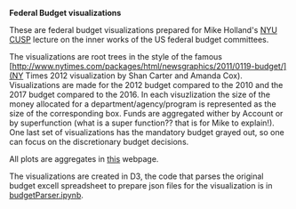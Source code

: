 **Federal Budget visualizations**

These are federal budget visualizations prepared for Mike Holland's [NYU CUSP](http://cusp.nyu.edu/) lecture on the inner works of the US federal budget committees.

The visualizations are root trees in the style of the famous [http://www.nytimes.com/packages/html/newsgraphics/2011/0119-budget/](NY Times 2012 visualization by Shan Carter and Amanda Cox).
Visualizations are made for the 2012 budget compared to the 2010 and the 2017 budget compared to the 2016. 
In each visuzlization the size of the money allocated for a department/agency/program is represented as the size of the corresponding box. 
Funds are aggregated wither by Account or by superfunction (what is a super function?? that is for Mike to explain!).
One last set of visualizations has the mandatory budget grayed out, so one can focus on the discretionary budget decisions. 

All plots are aggregates in [this](http://cosmo.nyu.edu/~fb55/budgetTree/) webpage.

The visualizations are created in D3, the code that parses the original budget excell spreadsheet to prepare json files for the visualization is in [budgetParser.ipynb](budgetParser.ipynb).

